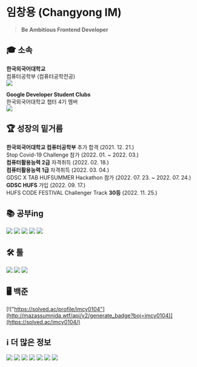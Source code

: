 # 임창용 (Changyong IM)
> **Be Ambitious Frontend Developer**
## 🎓 소속
**한국외국어대학교**\
컴퓨터공학부 (컴퓨터공학전공)\
<a href="https://computer.hufs.ac.kr/ces/index.do" target='_blank'><img src="https://img.shields.io/badge/Link-002d56?style=flat-square&logo=HUFS&logoColor=white"/></a>

**Google Developer Student Clubs**\
한국외국어대학교 챕터 4기 멤버\
<a href="https://gdsc.community.dev/hankuk-university-of-foreign-studies/" target='_blank'><img src="https://img.shields.io/badge/Link-4285f4?style=flat-square&logo=Google&logoColor=white"/></a>

<!-- **한국외국어대학교**\
아랍어과\
<a href="https://arab.hufs.ac.kr/" target='_blank'><img src="https://img.shields.io/badge/Link-8d704f?style=flat-square&logo=HUFS&logoColor=white"/></a> -->

## 🏆 성장의 밑거름
**한국외국어대학교 컴퓨터공학부** 추가 합격 (2021. 12. 21.)\
Stop Covid-19 Challenge 참가 (2022. 01. ~ 2022. 03.)\
**컴퓨터활용능력 2급** 자격취득 (2022. 02. 18.)\
**컴퓨터활용능력 1급** 자격취득 (2022. 03. 04.)\
GDSC X TAB HUFSUMMER Hackathon 참가 (2022. 07. 23. ~ 2022. 07. 24.)\
**GDSC HUFS** 가입 (2022. 09. 17.)\
HUFS CODE FESTIVAL Challenger Track **30등** (2022. 11. 25.)


## 📚 공부ing
<img src="https://img.shields.io/badge/C/C++-0D1117?style=flat-square&logo=C&logoColor=A3B3C6"/> <img src="https://img.shields.io/badge/Python-0D1117?style=flat-square&logo=Python&logoColor=3766AB"/>
<img src="https://img.shields.io/badge/HTML5-0D1117?style=flat-square&logo=HTML5&logoColor=E34F26"/>
<img src="https://img.shields.io/badge/CSS3-0D1117?style=flat-square&logo=CSS3&logoColor=1572B6"/>
<img src="https://img.shields.io/badge/JavaScript-0D1117?style=flat-square&logo=JavaScript&logoColor=EFD81D"/> 

## 🛠️ 툴
<img src="https://img.shields.io/badge/Visual%20Studio-0D1117?style=flat-square&logo=Visual Studio&logoColor=5c2d91"/> <img src="https://img.shields.io/badge/Visual%20Studio%20Code-0D1117?style=flat-square&logo=Visual Studio Code&logoColor=007acc"/> <img src="https://img.shields.io/badge/Brackets-0D1117?style=flat-square&logo=Brackets&logoColor=NULL"/> 

## 🖥️ 백준
[!["https://solved.ac/profile/imcy0104"](http://mazassumnida.wtf/api/v2/generate_badge?boj=imcy0104)](https://solved.ac/imcy0104/)
<!--<a href="https://solved.ac/imcy0104/"><img src="http://mazandi.herokuapp.com/api?handle=imcy0104&theme=warm"/></a>-->

## ℹ️ 더 많은 정보
<a href="https://www.acmicpc.net/user/imcy0104" target='_blank'><img src="https://img.shields.io/badge/Baekjoon-0077c1?style=flat-square&logo=Baekjoon&logoColor=white"/></a>
<a href="https://solved.ac/profile/imcy0104" target='_blank'><img src="https://img.shields.io/badge/Solved.io-0077c1?style=flat-square&logo=Solved.io&logoColor=white"/></a>
<a href="https://github.com/dlacked" target='_blank'><img src="https://hits.seeyoufarm.com/api/count/incr/badge.svg?url=https%3A%2F%2Fgithub.com%2Fdlacked&count_bg=%23000000&title_bg=%23000000&icon=github.svg&icon_color=%23E7E7E7&title=GitHub&edge_flat=false)"/></a> 
<a href="https://www.instagram.com/dlacked/" target='_blank'><img src="https://img.shields.io/badge/Instagram-e4405f?style=flat-square&logo=Instagram&logoColor=white"/></a> 
<a href="https://open.spotify.com/user/2fz1dsg58rj212iue0f42q9wk?si=YaTvJUx4QE6o7RvjW1UdOw" target='_blank'><img src="https://img.shields.io/badge/Spotify-1db954?style=flat-square&logo=Spotify&logoColor=white"/></a> 
<a href="https://stats.fm/dlacked" target='_blank'><img src="https://img.shields.io/badge/Stats.fm-1db954?style=flat-square&logo=Spotify&logoColor=white"/></a> 
<a href="https://velog.io/@imcy0104" target='_blank'><img src="https://img.shields.io/badge/Velog-20c997?style=flat-square&logo=Velog&logoColor=white"/></a>
